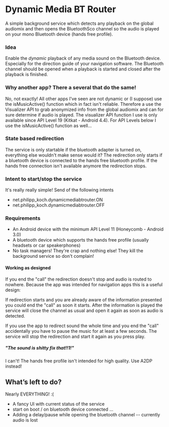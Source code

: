 # Dynamic Media BT Router
A simple background service which detects any playback on the global audiomix and then opens the BluetoothSco channel so the audio is played on your mono Bluetooth device (hands free profile).

### Idea
Enable the _dynamic_ playback of any media sound on the Bluetooth device. Especially for the direction guide of your navigation software.
The Bluetooth channel should be opened when a playback is started and closed after the playback is finished.

### Why another app? There a several that do the same!
No, not exactly! All other apps I've seen are not dynamic or (I suppose) use the isMusicActive() function which in fact isn't reliable.
Therefore a use the Visualizer API to grab anonymized info from the global audiomix and can for sure determine if audio is played.
The visualizer API function I use is only available since API Level 19 (Kitkat - Android 4.4). For API Levels below I use the isMusicActive() function as well...

### State based redirection
The service is only startable if the bluetooth adapter is turned on, everything else wouldn't make sense would it?
The redirection only starts if a bluetooth device is connected to the hands free bluetooth profile. If the hands free connection isn't available anymore the redirection stops.

### Intent to start/stop the service
It's really really simple!
Send of the following intents
- net.philipp_koch.dynamicmediabtrouter.ON
- net.philipp_koch.dynamicmediabtrouter.OFF

### Requirements
- An Android device with the minimum API Level 11 (Honeycomb - Android 3.0)
- A bluetooth device which supports the hands free profile (usually headsets or car speakerphones)
- No task managers! They're crap and nothing else! They kill the background service so don't complain!

#### Working as designed
If you end the "call" the redirection doesn't stop and audio is routed to nowhere.
Because the app was intended for navigation apps this is a useful design:

If redirection starts and you are already aware of the information presented you could end the "call" as soon it starts.
After the information is played the service will close the channel as usual and open it again as soon as audio is detected.

If you use the app to redirect sound the whole time and you end the "call" accidentally you have to pause the music for at least a few seconds. The service will stop the redirection and start it again as you press play.

##### "_The sound is shitty fix that!!1!_"
I can't! The hands free profile isn't intended for high quality. Use A2DP instead!

## What’s left to do?
Nearly EVERYTHING! :(
- A fancy UI with current status of the service
- start on boot / on bluetooth device connected ...
- Adding a delay/pause while opening the bluetooth channel -- currently audio is lost